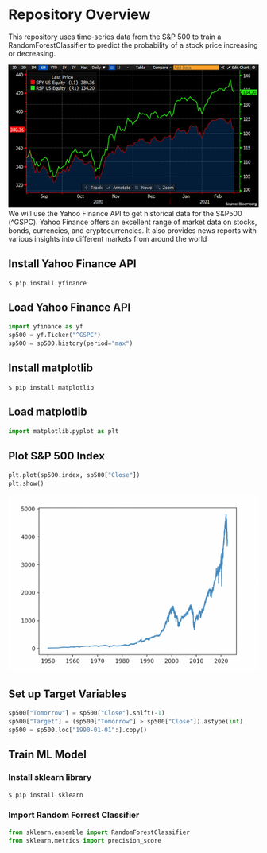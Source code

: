 # Repository Overview
This repository uses time-series data from the S&P 500 to train a RandomForestClassifier to predict the probability of a stock price increasing or decreasing. 

![S&P-500](images/s&p-logo.jpg)
We will use the Yahoo Finance API to get historical data for the S&P500 (^GSPC). Yahoo Finance offers an excellent range of market data on stocks, bonds, currencies, and cryptocurrencies. It also provides news reports with various insights into different markets from around the world

## Install Yahoo Finance API
```
$ pip install yfinance 
```

## Load Yahoo Finance API 
```python
import yfinance as yf
sp500 = yf.Ticker("^GSPC")
sp500 = sp500.history(period="max")
```

## Install matplotlib

```
$ pip install matplotlib
```

## Load matplotlib
```python
import matplotlib.pyplot as plt
```

## Plot S&P 500 Index
```python
plt.plot(sp500.index, sp500["Close"])
plt.show()
```

![S&P-Plot](images/s&p-plot.png)

## Set up Target Variables

```python
sp500["Tomorrow"] = sp500["Close"].shift(-1)
sp500["Target"] = (sp500["Tomorrow"] > sp500["Close"]).astype(int) 
sp500 = sp500.loc["1990-01-01":].copy()
```

## Train ML Model

### Install sklearn library
```
$ pip install sklearn
```

### Import Random Forrest Classifier
```python
from sklearn.ensemble import RandomForestClassifier
from sklearn.metrics import precision_score
```
